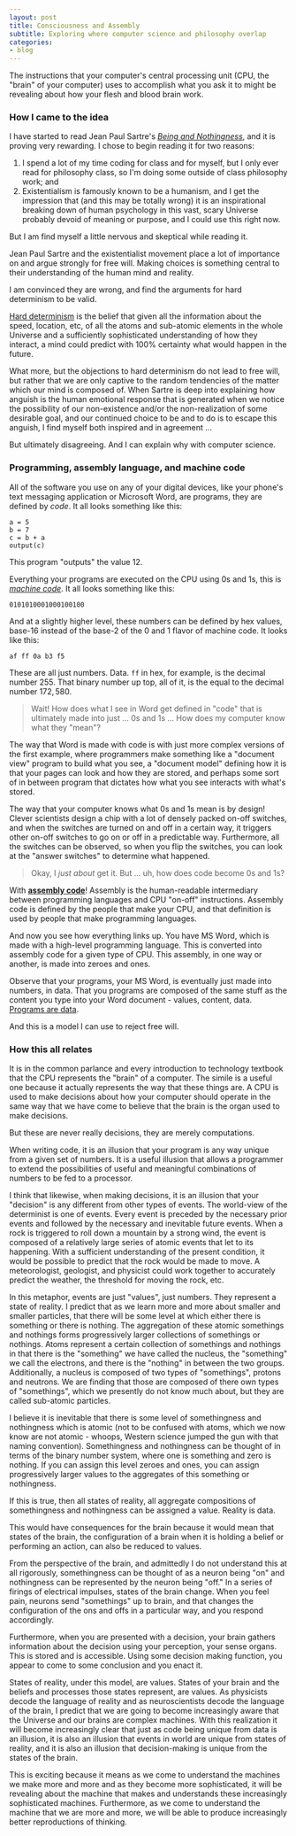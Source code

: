 ```yaml
---
layout: post
title: Consciousness and Assembly
subtitle: Exploring where computer science and philosophy overlap
categories:
- blog
---
```


The instructions that your computer's central processing unit
(CPU, the "brain" of your computer) uses to accomplish what you
ask it to might be revealing about how your flesh and blood brain
work.

### How I came to the idea

I have started to read Jean Paul Sartre's [*Being and Nothingness*](http://en.wikipedia.org/wiki/Being_and_Nothingness),
and it is proving very rewarding. I chose to begin reading it for two reasons:

1. I spend a lot of my time coding for class and for myself, but I only ever read for philosophy class, so I'm doing some outside of class philosophy work; and
2. Existentialism is famously known to be a humanism, and I get the impression that (and this may be totally wrong) it is an inspirational breaking down of human psychology in this vast, scary Universe probably devoid of meaning or purpose, and I could use this right now.

But I am find myself a little nervous and skeptical while reading it.

Jean Paul Sartre and the existentialist movement place a lot of importance on and argue strongly for free will. Making choices is something central to their understanding of the human mind and reality.

I am convinced they are wrong, and find the arguments for hard determinism to be valid. 

[Hard determinism](http://en.wikipedia.org/wiki/Hard_determinism) is the belief that given all the information about the speed, location, etc, of all the atoms and sub-atomic elements in the whole Universe and a sufficiently sophisticated understanding of how they interact, a mind could predict with 100% certainty what would happen in the future.

What more, but the objections to hard determinism do not lead to free will, but rather that we are only captive to the random tendencies of the matter which our mind is composed of. When Sartre is deep into explaining how anguish is the human emotional response that is generated when we notice the possibility of our non-existence and/or the non-realization of some desirable goal, and our continued choice to be and to do is to escape this anguish, I find myself both inspired and in agreement ...

But ultimately disagreeing. And I can explain why with computer science.

### Programming, assembly language, and machine code

All of the software you use on any of your digital devices, like your phone's text messaging application or Microsoft Word, are programs, they are defined by *code*. It all looks something like this:

	a = 5
	b = 7
	c = b + a
	output(c) 

This program "outputs" the value 12.

Everything your programs are executed on the CPU using 0s and 1s, this is [*machine code*](http://en.wikipedia.org/wiki/Machine_code). It all looks something like this:

	0101010001000100100

And at a slightly higher level, these numbers can be defined by hex values, base-16 instead of the base-2 of the 0 and 1 flavor of machine code. It looks like this:

	af ff 0a b3 f5

These are all just numbers. Data. `ff` in hex, for example, is the decimal number $255$. That binary number up top, all of it, is the equal to the decimal number $172,580$.

> Wait! How does what I see in Word get defined in "code" that is ultimately made into just ... 0s and 1s ... How does my computer know what they "mean"?

The way that Word is made with code is with just more complex versions of the first example, where programmers make something like a "document view" program to build what you see, a "document model" defining how it is that your pages can look and how they are stored, and perhaps some sort of in between program that dictates how what you see interacts with what's stored. 

The way that your computer knows what 0s and 1s mean is by design! Clever scientists design a chip with a lot of densely packed on-off switches, and when the switches are turned on and off in a certain way, it triggers other on-off switches to go on or off in a predictable way. Furthermore, all the switches can be observed, so when you flip the switches, you can look at the "answer switches" to determine what happened.

> Okay, I *just about* get it. But ... uh, how does code become 0s and 1s?

With [**assembly code**](http://en.wikipedia.org/wiki/Assembly_language)! Assembly is the human-readable intermediary between programming languages and CPU "on-off" instructions. Assembly code is defined by the people that make your CPU, and that definition is used by people that make programming languages. 

And now you see how everything links up. You have MS Word, which is made with a high-level programming language. This is converted into assembly code for a given type of CPU. This assembly, in one way or another, is made into zeroes and ones.

Observe that your programs, your MS Word, is eventually just made into numbers, in data. That you programs are composed of the same stuff as the content you type into your Word document - values, content, data. [Programs are data](http://c2.com/cgi/wiki?DataAndCodeAreTheSameThing).

And this is a model I can use to reject free will.

### How this all relates

It is in the common parlance and every introduction to technology textbook that the CPU represents the "brain" of a computer. The simile is a useful one because it actually represents the way that these things are. A CPU is used to make decisions about how your computer should operate in the same way that we have come to believe that the brain is the organ used to make decisions.

But these are never really decisions, they are merely computations.

When writing code, it is an illusion that your program is any way unique from a given set of numbers. It is a useful illusion that allows a programmer to extend the possibilities of useful and meaningful combinations of numbers to be fed to a processor.

I think that likewise, when making decisions, it is an illusion that your "decision" is any different from other types of events. The world-view of the determinist is one of events. Every event is preceded by the necessary prior events and followed by the necessary and inevitable future events. When a rock is triggered to roll down a mountain by a strong wind, the event is composed of a relatively large series of atomic events that let to its happening. With a sufficient understanding of the present condition, it would be possible to predict that the rock would be made to move. A meteorologist, geologist, and physicist could work together to accurately predict the weather, the threshold for moving the rock, etc.

In this metaphor, events are just "values", just numbers. They represent a state of reality. I predict that as we learn more and more about smaller and smaller particles, that there will be some level at which either there is something or there is nothing. The aggregation of these atomic somethings and nothings forms progressively larger collections of somethings or nothings. Atoms represent a certain collection of somethings and nothings in that there is the "something" we have called the nucleus, the "something" we call the electrons, and there is the "nothing" in between the two groups. Additionally, a nucleus is composed of two types of "somethings", protons and neutrons. We are finding that those are composed of there own types of "somethings", which we presently do not know much about, but they are called sub-atomic particles.

I believe it is inevitable that there is some level of somethingness and nothingness which is atomic (not to be confused with atoms, which we now know are not atomic - whoops, Western science jumped the gun with that naming convention). Somethingness and nothingness can be thought of in terms of the binary number system, where one is something and zero is nothing. If you can assign this level zeroes and ones, you can assign progressively larger values to the aggregates of this something or nothingness. 

If this is true, then all states of reality, all aggregate compositions of somethingness and nothingness can be assigned a value. Reality is data.

This would have consequences for the brain because it would mean that states of the brain, the configuration of a brain when it is holding a belief or performing an action, can also be reduced to values. 

From the perspective of the brain, and admittedly I do not understand this at all rigorously, somethingness can be thought of as a neuron being "on" and nothingness can be represented by the neuron being "off." In a series of firings of electrical impulses, states of the brain change. When you feel pain, neurons send "somethings" up to brain, and that changes the configuration of the ons and offs in a particular way, and you respond accordingly.

Furthermore, when you are presented with a decision, your brain gathers information about the decision using your perception, your sense organs. This is stored and is accessible. Using some decision making function, you appear to come to some conclusion and you enact it. 

States of reality, under this model, are values. States of your brain and the beliefs and processes those states represent, are values. As physicists decode the language of reality and as neuroscientists decode the language of the brain, I predict that we are going to become increasingly aware that the Universe and our brains are complex machines. With this realization it will become increasingly clear that just as code being unique from data is an illusion, it is also an illusion that events in world are unique from states of reality, and it is also an illusion that decision-making is unique from the states of the brain.

This is exciting because it means as we come to understand the machines we make more and more and as they become more sophisticated, it will be revealing about the machine that makes and understands these increasingly sophisticated machines. Furthermore, as we come to understand the machine that we are more and more, we will be able to produce increasingly better reproductions of thinking.
